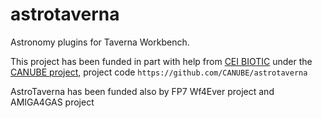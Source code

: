 astrotaverna
============

Astronomy plugins for Taverna Workbench. 

This project has been funded in part with help from [CEI BIOTIC](http://biotic.ugr.es) under the [CANUBE project](http://canube.wordpress.com), project code `https://github.com/CANUBE/astrotaverna`

AstroTaverna has been funded also by FP7 Wf4Ever project and AMIGA4GAS project 



